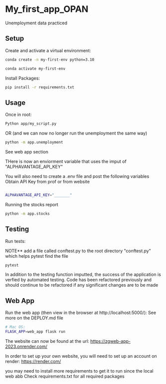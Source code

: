 # My_first_app_OPAN
Unemployment data practiced 
## Setup

Create and activate a virtual environment:

```sh
conda create -n my-first-env python=3.10

conda activate my-first-env
```

Install Packages:

```sh
pip install -r requirements.txt
```

## Usage
Once in root:

```sh
Python app/my_script.py
```

OR (and we can now no longer run the unemployment the same way)

```sh
python -m app.unemployment
```
See web app section 


THere is now an enviorment variable that uses the imput of "ALPHAVANTAGE_API_KEY"

You will also need to create a .env file and post the following variables
Obtain API Key from prof or from website
```sh

ALPHAVANTAGE_API_KEY="_______"
```

Running the stocks report
```sh
python -m app.stocks
```

## Testing
Run tests:

NOTE** add a file called conftest.py to the root directory "conftest.py" which helps pytest find the file
```sh
pytest
```
In addition to the testing function imputted, the success of the application is verfied by automated testing.
Code has been refactored previously and should continue to be refactored if any significant changes are to be made


## Web App

Run the web app (then view in the browser at http://localhost:5000/):
See more on the DEPLOY.md file

```sh
# Mac OS:
FLASK_APP=web_app flask run
```

The website can now be found at the url:
https://zgweb-app-2023.onrender.com/

In order to set up your own website, you will need to set up an account on render:
https://render.com/

you may need to install more requirements to get it to run since the local web abb
Check requirements.txt for all required packages


